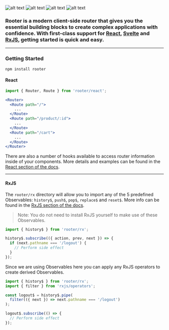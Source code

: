 ![alt text](https://badgen.net/npm/v/rooter "Latest version")
![alt text](https://badgen.net/travis/bevirtuous/rooter "Build status")
![alt text](https://badgen.net/coveralls/c/github/bevirtuous/rooter "Code coverage")
![alt text](https://badgen.net/npm/license/rooter "MIT License")

### Rooter is a modern client-side router that gives you the essential building blocks to create complex applications with confidence. With first-class support for [React](), [Svelte]() and [RxJS](), getting started is quick and easy.

---

### Getting Started

`npm install rooter`

#### React

```jsx
import { Router, Route } from 'rooter/react';

<Router>
  <Route path="/">
    ...
  </Route>
  <Route path="/product/:id">
    ...
  </Route>
  <Route path="/cart">
    ...
  </Route>
</Router>
```

There are also a number of hooks available to access router information inside of your components. More details and examples can be found in the [React section of the docs]().

---

#### RxJS

The `rooter/rx` directory will allow you to import any of the 5 predefined Observables: `history$`, `push$`, `pop$`, `replace$` and `reset$`. More info can be found in the [RxJS section of the docs]().

> Note: You do not need to install RxJS yourself to make use of these Observables.

```js
import { history$ } from 'rooter/rx';

history$.subscribe(({ action, prev, next }) => {
  if (next.pathname === '/logout') {
    // Perform side effect
  }
});
```

Since we are using Observables here you can apply any RxJS operators to create derived Observables.

```js
import { history$ } from 'rooter/rx';
import { filter } from 'rxjs/operators';

const logout$ = history$.pipe(
  filter(({ next }) => next.pathname === '/logout')
);

logout$.subscribe(() => {
  // Perform side effect
});
```